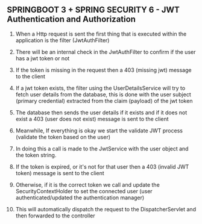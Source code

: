 ## SPRINGBOOT 3 + SPRING SECURITY 6 - JWT Authentication and Authorization

1. When a Http request is sent the first thing that is executed within the application is the filter (JwtAuthFilter)

2. There will be an internal check in the JwtAuthFilter to confirm if the user has a jwt token or not

3. If the token is missing in the request then a 403 (missing jwt) message to the client

4. If a jwt token exists, the filter using the UserDetailsService will try to fetch user details from the database,
this is done with the user subject (primary credential) extracted from the claim (payload) of the jwt token

5. The database then sends the user details if it exists and if it does not exist a 403 (user does not exist) message is sent to the client

6. Meanwhile, If everything is okay we start the validate JWT process (validate the token based on the user)

7. In doing this a call is made to the JwtService with the user object and the token string.

8. If the token is expired, or it's not for that user then a 403 (invalid JWT token) message is sent to the client

9. Otherwise, if it is the correct token we call and update the SecurityContextHolder to set the connected user (user authenticated/updated the authentication manager)

10. This will automatically dispatch the request to the DispatcherServlet and then forwarded to the controller
